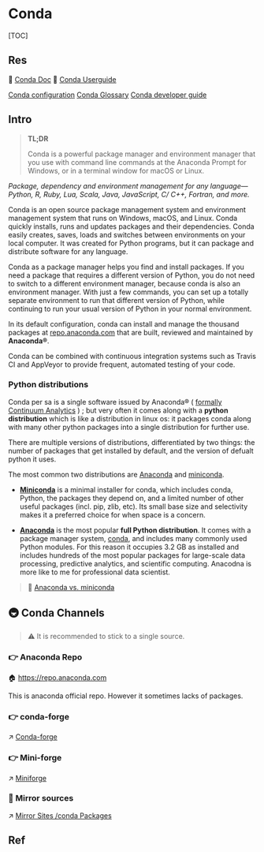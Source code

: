 # Conda

[TOC]



## Res
📂 [Conda Doc](https://docs.conda.io/en/latest/)
📂 [Conda Userguide](https://conda.io/projects/conda/en/latest/user-guide/getting-started.html)

[Conda configuration](https://conda.io/projects/conda/en/latest/configuration.html#)
[Conda Glossary](https://conda.io/projects/conda/en/latest/glossary.html)
[Conda developer guide](https://conda.io/projects/conda/en/latest/dev-guide/index.html)



## Intro
>  **TL;DR** 
>
> Conda is a powerful package manager and environment manager that you use with command line commands at the Anaconda Prompt for Windows, or in a terminal window for macOS or Linux.

*Package, dependency and environment management for any language—Python, R, Ruby, Lua, Scala, Java, JavaScript, C/ C++, Fortran, and more.*

Conda is an open source package management system and environment management system that runs on Windows, macOS, and Linux. Conda quickly installs, runs and updates packages and their dependencies. Conda easily creates, saves, loads and switches between environments on your local computer. It was created for Python programs, but it can package and distribute software for any language.

Conda as a package manager helps you find and install packages. If you need a package that requires a different version of Python, you do not need to switch to a different environment manager, because conda is also an environment manager. With just a few commands, you can set up a totally separate environment to run that different version of Python, while continuing to run your usual version of Python in your normal environment.

In its default configuration, conda can install and manage the thousand packages at [repo.anaconda.com](https://repo.anaconda.com/) that are built, reviewed and maintained by **Anaconda®**.

Conda can be combined with continuous integration systems such as Travis CI and AppVeyor to provide frequent, automated testing of your code.


### Python distributions
Conda per sa is a single software issued by Anaconda® ( [formally Continuum Analytics](https://www.anaconda.com/blog/continuum-analytics-officially-becomes-anaconda) ) ; but very often it comes along with a **python distribution** which is like a distribution in linux os: it packages conda along with many other python packages into a single distribution for further use. 

There are multiple versions of distributions, differentiated by two things: the number of packages that get installed by default, and the version of defualt python it uses.

The most common two distributions are [Anaconda](Python%20Distributions/Anaconda.md) and [miniconda](Python%20Distributions/miniconda.md).
- [**Miniconda**](https://conda.io/miniconda.html) is a minimal installer for conda, which includes conda, Python, the packages they depend on, and a limited number of other useful packages (incl. pip, zlib, etc).  Its small base size and selectivity makes it a preferred choice for when space is a concern.

- [**Anaconda**](https://www.anaconda.com/) is the most popular **full Python distribution**. It comes with a package manager system, [conda](https://conda.io/docs/), and includes many commonly used Python modules. For this reason it occupies 3.2 GB as installed and includes hundreds of the most popular packages for large-scale data processing, predictive analytics, and scientific computing. Anacodna is more like to me for professional data scientist.

> 🔗 [Anaconda vs. miniconda](https://stackoverflow.com/questions/45421163/anaconda-vs-miniconda) 



## 🚇 Conda Channels
> ⚠ It is recommended to stick to a single source. 

### 👉 Anaconda Repo
🏠 https://repo.anaconda.com

This is anaconda official repo. However it sometimes lacks of packages.


### 👉 conda-forge
↗ [Conda-forge](Conda%20Channels%20&%20Repos/Conda-forge.md)


### 👉 Mini-forge
↗ [Miniforge](Conda%20Channels%20&%20Repos/Miniforge.md)


### 🪩 Mirror sources

↗ [Mirror Sites /conda Packages](../../../../../../../🥷🏼%20Operating%20System%20(Tech)/🐚%20Shell%20&%20Terminal(Console)/📦%20Package%20Management/Mirror%20Sites.md#conda%20Packages)



## Ref

[conda 使用教程]: https://www.jianshu.com/p/576abf08dd76

[Anaconda Python]: https://csguide.cs.princeton.edu/conda
